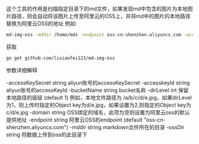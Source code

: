 这个工具的作用是扫描指定目录下的md文件，如果发现md中包含的图片为本地图片路径，则会自动将该图片上传至阿里云的OSS上，并将md中的图片的本地路径替换为阿里云OSS的地址
例如:
```bash
md-img-oss -mddir /home/mds -endpoint oss-cn-shenzhen.aliyuncs.com -accesskeyId xxxxxxx  -accessKeySecret xxxxxxx -bucketName xxxxxx
```

获取
```bash
go get github.com/lixiaofei123/md-img-oss
```

参数详细解释

-accessKeySecret string
    aliyun账号的accessKeySecret
-accesskeyId string
     aliyun账号的accessKeyId
-bucketName string
    bucket名称
-dirLevel int
    保留本地路径的层级 (default 1)
    例如，本地文件路径为 /a/b/c/d/e.jpg，如果dirLevel为1，则上传时指定的Object key为d/e.jpg，如果设置为2,则指定的Object key为c/d/e.jpg
-domain string
    OSS绑定的域名，此项为空则设置为阿里云oss的默认提供地址
-endpoint string
    阿里云OSS的endpoint (default "oss-cn-shenzhen.aliyuncs.com")
-mddir string
    markdown文件所在的目录
-ossDir string
    将数据上传到oss的此目录下

